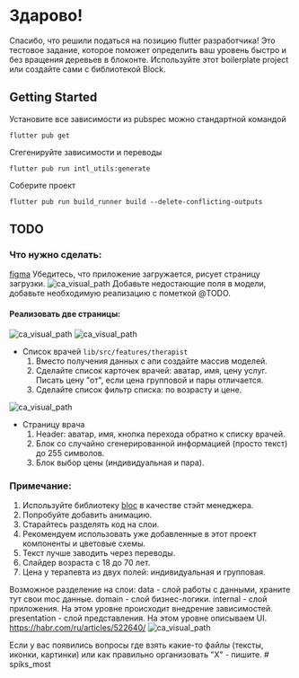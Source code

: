 # Здарово!
Спасибо, что решили податься на позицию flutter разработчика!
Это тестовое задание, которое поможет определить ваш уровень быстро и без вращения деревьев в блоконте.
Используйте этот boilerplate project или создайте сами с библиотекой Block.

## Getting Started
Установите все зависимости из pubspec можно стандартной командой

```shell
flutter pub get
```

Сгегенируйте зависимости и переводы

```shell
flutter pub run intl_utils:generate
```

Соберите проект
```shell
flutter pub run build_runner build --delete-conflicting-outputs
```

## TODO

### Что нужно сделать:
[figma](https://www.figma.com/file/hfV8YVw7uWNEb1lHdbPFNX/Untitled?type=design&node-id=0%3A1&mode=design&t=ARFhMydSbNRwzMJn-1)
Убедитесь, что приложение загружается, рисует страницу загрузки. 
![ca_visual_path](markdown_pictures/view_splash_screen.jpg)
Добавьте недостающие поля в модели, добавьте необходимую реализацию с пометкой @TODO.

#### Реализовать две страницы:

![ca_visual_path](markdown_pictures/view_list.jpg)
![ca_visual_path](markdown_pictures/view_filter.jpg)
* Список врачей `lib/src/features/therapist`
    1. Вместо получения данных с апи создайте массив моделей.
    2. Сделайте список карточек врачей: аватар, имя, цену услуг. Писать цену "от", если цена групповой и пары отличается.
    3. Сделайте список фильтр списка: по возрасту и цене.

![ca_visual_path](markdown_pictures/view_therapist_details.jpg)
* Страницу врача
    1. Header: аватар, имя, кнопка перехода обратно к списку врачей.
    2. Блок со случайно сгенерированной информацией (просто текст) до 255 символов.
    3. Блок выбор цены (индивидуальная и пара).

### Примечание:
1. Используйте библиотеку [bloc](https://bloclibrary.dev/#/) в качестве стэйт менеджера.
2. Попробуйте добавить анимацию.
3. Старайтесь разделять код на слои.
4. Рекомендуем использовать уже добавленные в этот проект компоненты и цветовые схемы.
5. Текст лучше заводить через переводы.
6. Слайдер возраста с 18 до 70 лет.
7. Цена у терапевта из двух полей: индивидуальная и групповая.


Возможное разделение на слои:
data - слой работы с данными, храните тут свои moc данные.
domain - слой бизнес-логики.
internal - слой приложения. На этом уровне происходит внедрение зависимостей.
presentation - слой представления. На этом уровне описываем UI.
https://habr.com/ru/articles/522640/
![ca_visual_path](markdown_pictures/ca_visual.png)
   
Если у вас появились вопросы где взять какие-то файлы (тексты, иконки, картинки) или как правильно организовать "X" - пишите.
#   s p i k s _ m o s t 
 
 
